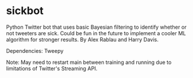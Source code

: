 sickbot
=======
Python Twitter bot that uses basic Bayesian filtering to identify whether or not tweeters are sick. Could be fun in the future to implement a cooler ML algorithm for stronger results. By Alex Rablau and Harry Davis. 

Dependencies: Tweepy 

Note: May need to restart main between training and running due to limitations of Twitter's Streaming API. 
